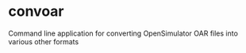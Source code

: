 # convoar
Command line application for converting OpenSimulator OAR files into various other formats
